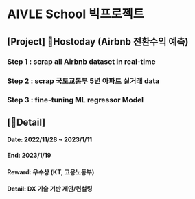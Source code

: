 # AIVLE School 빅프로젝트
## [Project] Hostoday (Airbnb 전환수익 예측)

### Step 1 : scrap all Airbnb dataset in real-time
### Step 2 : scrap 국토교통부 5년 아파트 실거래 data
### Step 3 : fine-tuning ML regressor Model

## [Detail]
#### Date: 2022/11/28 ~ 2023/1/11
#### End: 2023/1/19
#### Reward: 우수상 (KT, 고용노동부)
#### Detail: DX 기술 기반 제안/컨설팅
